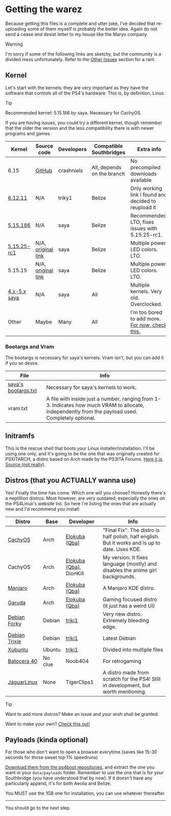 # Getting the warez
Because getting this files is a complete and utter joke, I've decided that re-uploading some of them myself is probably the better idea. Again do not send a cease and desist letter to my house like the Maryo company.

> [!WARNING]
> I'm sorry if some of the following links are sketchy, but the community is a divided mess unfortunately. Refer to the [Other Issues](issues.md#other-issues) section for a rant.
## Kernel
Let's start with the kernels: they are very important as they have the software that controls all of the PS4's hardware. This is, by definition, Linux.

> [!TIP]
> Recommended kernel: 5.15.186 by saya. Necessary for CachyOS.
> 
> If you are having issues, you could try a different kernel, though remember that the older the version and the less compatibility there is with newer programs and games.

| Kernel                                                                                                                                                           | Source code                                                       | Developers | Compatible Southbridges    | Extra info                                                                                                       |
| ---------------------------------------------------------------------------------------------------------------------------------------------------------------- | ----------------------------------------------------------------- | ---------- | -------------------------- | ---------------------------------------------------------------------------------------------------------------- |
| 6.15                                                                                                                                                             | [GitHub](https://github.com/crashniels/linux)                     | crashniels | All, depends on the branch | No precompiled downloads available                                                                               |
| [6.12.11](https://github.com/DionKill/ps4-linux-tutorial/blob/main/PS4%20Linux/kernels/bz-6.12.11.tar.xz)                                                        | N/A                                                               | triky1     | Belize                     | Only working link I found and decided to reupload it                                                             |
| [5.15.186](https://github.com/DionKill/ps4-linux-tutorial/blob/main/PS4%20Linux/kernels/5.15.186.src-KHEOPS_V2.1-FullLTO-belize-zram.tar.gz)                     | N/A                                                               | saya       | Belize                     | Recommended. LTO, fixes issues with 5.15.25-rc1.                                                                 |
| [5.15.25-rc1](https://github.com/DionKill/ps4-linux-tutorial/blob/main/PS4%20Linux/kernels/5.15.25-rc1_belize_ThinLTO_Led_LAVANDE_Debian-Trixie_LLVM_19.1.2.zip) | N/A, [original link](https://www.youtube.com/watch?v=mpcE9LLS59k) | saya       | Belize                     | Multiple power LED colors. LTO.                                                                                  |
| 5.15.15                                                                                                                                                          | N/A, [original link](https://www.youtube.com/watch?v=mpcE9LLS59k) | saya       | Belize                     | Multiple power LED colors. LTO.                                                                                  |
| [4.x-5.x saya](https://www.logic-sunrise.com/news-1160961-ps4-linux-bzimages-pour-toutes-versions-de-ps4.html)                                                   | N/A                                                               | saya       | All                        | Multiple kernels. Very old. Overclocked.                                                                         |
| Other                                                                                                                                                            | Maybe                                                             | Many       | All                        | I'm too bored to add more.<br>[For now, check this.](https://ps4linux.com/downloads/#PS4_Linux_Kernel_Downloads) |

### Bootargs and Vram
The bootargs is necessary for saya's kernels. Vram isn't, but you can add it if you so desire.

| File                                                                                                             | Info                                                                                                                                               |
| ---------------------------------------------------------------------------------------------------------------- | -------------------------------------------------------------------------------------------------------------------------------------------------- |
| [saya's bootargs.txt](https://github.com/DionKill/ps4-linux-tutorial/blob/main/PS4%20Linux/kernels/bootargs.txt) | Necessary for saya's kernels to work.                                                                                                              |
| vram.txt                                                                                                         | A file with inside just a number, ranging from 1-3. Indicates how much VRAM to allocate, independently from the payload used. Completely optional. |

## Initramfs
This is the rescue shell that boots your Linux installer/installation. I'll be using one only, and it's going to be the one that was originally created for PSXITARCH, a distro based on Arch made by the PS3ITA Forums. [Here it is](https://github.com/DionKill/ps4-linux-tutorial/blob/main/PS4%20Linux/initramfs.zip). [Source (not really)](https://bitbucket.org/piotrkarbowski/better-initramfs/src/master/).

## Distros (that you ACTUALLY wanna use)
Yes! Finally the time has come. Which one will you choose?
Honestly there's a neptillion distros. Most however, are very outdated, especially the ones on the PS4Linux's website list.
So here I'm listing the ones that are actually new and I'd recommend you install:

| Distro                                                                                           | Base    | Developer                                                                           | Info                                                                                            |
| ------------------------------------------------------------------------------------------------ | ------- | ----------------------------------------------------------------------------------- | ----------------------------------------------------------------------------------------------- |
| [CachyOS](https://ps4linux.com/forums/d/347-linux-pack-cachyos-final-fix-biglinux-and-other-fix) | Arch    | [Elokuba (Qba)](https://www.youtube.com/channel/UCU-eXjZ7Ud0k2wC_14mqdOw)           | "Final Fix". The distro is half polish, half english. But it works and is up to date. Uses KDE. |
| CachyOS                                                                                          | Arch    | [Elokuba (Qba)](https://www.youtube.com/channel/UCU-eXjZ7Ud0k2wC_14mqdOw), DionKill | My version. It fixes language (mostly) and disables the anime girl backgrounds.                 |
| [Manjaro](https://ps4linux.com/forums/d/342-manjaro-from-scratch)                                | Arch    | [Elokuba (Qba)](https://www.youtube.com/channel/UCU-eXjZ7Ud0k2wC_14mqdOw)           | A Manjaro KDE distro.                                                                           |
| [Garuda](https://ps4linux.com/forums/d/334-garuda-linux-ext4-rc1-yakuza)                         | Arch    | [Elokuba (Qba)](https://www.youtube.com/channel/UCU-eXjZ7Ud0k2wC_14mqdOw)           | Gaming focused distro (it just has a weird UI)                                                  |
| [Debian Forky](https://ps4linux.com/forums/d/373-debian-forky-sid/3)                             | Debian  | [triki1](https://ps4linux.com/forums/u/triki1)                                      | Very new distro. Extremely bleeding edge.                                                       |
| [Debian Trixie](https://ps4linux.com/forums/d/369-debien-trixie-full-update-mesa-2520-devel/13)  | Debian  | [triki1](https://ps4linux.com/forums/u/triki1)                                      | Latest Debian                                                                                   |
| [Xubuntu](https://ps4linux.com/forums/d/337-xubuntu-2504-final-release)                          | Ubuntu  | [triki1](https://ps4linux.com/forums/u/triki1)                                      | Divided into multiple files                                                                     |
| [Batocera 40](https://ps4linux.com/forums/d/252-batocera-40-for-ps4-installation-setup-tutorial) | No clue | Noob404                                                                             | For retrogaming                                                                                 |
| [JaguarLinux](https://github.com/Jaguarlinux)                                                    | None    | TigerClips1                                                                         | A distro made from scratch for the PS4! Still in development, but worth mentioning.             |


>[!TIP]
>Want to add more distros? Make an issue and your wish shall be granted.
>
>Want to make your own? [Check this out!](https://ps4linux.com/make-ps4-linux-distro/)

## Payloads (kinda optional)
For those who don't want to open a browser everytime (saves like 15-30 seconds for those sweet top 1% speedruns)

[Download them from the ps4boot repositories](https://github.com/ps4boot/ps4-linux-payloads), and extract the one you want in your `data/payloads` folder. Remember to use the one that is for your Southbridge (you have understood that by now).
If it doesn't have any particularly append, it's for both Aeolia and Belize.

You MUST use the 1GB one for installation, you can use whatever thereafter.

---

You should go to the next step.